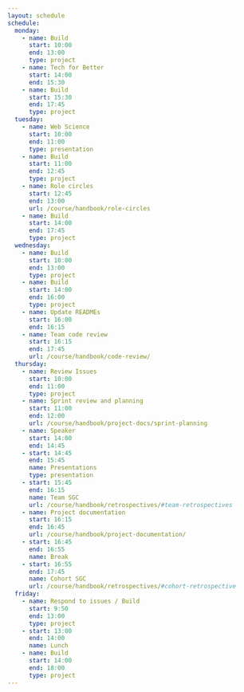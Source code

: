 ```yaml
---
layout: schedule
schedule:
  monday:
    - name: Build
      start: 10:00
      end: 13:00
      type: project
    - name: Tech for Better
      start: 14:00
      end: 15:30
    - name: Build
      start: 15:30
      end: 17:45
      type: project
  tuesday:
    - name: Web Science
      start: 10:00
      end: 11:00
      type: presentation
    - name: Build
      start: 11:00
      end: 12:45
      type: project
    - name: Role circles
      start: 12:45
      end: 13:00
      url: /course/handbook/role-circles
    - name: Build
      start: 14:00
      end: 17:45
      type: project
  wednesday:
    - name: Build
      start: 10:00
      end: 13:00
      type: project
    - name: Build
      start: 14:00
      end: 16:00
      type: project
    - name: Update READMEs
      start: 16:00
      end: 16:15
    - name: Team code review
      start: 16:15
      end: 17:45
      url: /course/handbook/code-review/
  thursday:
    - name: Review Issues
      start: 10:00
      end: 11:00
      type: project
    - name: Sprint review and planning
      start: 11:00
      end: 12:00
      url: /course/handbook/project-docs/sprint-planning
    - name: Speaker
      start: 14:00
      end: 14:45
    - start: 14:45
      end: 15:45
      name: Presentations
      type: presentation
    - start: 15:45
      end: 16:15
      name: Team SGC
      url: /course/handbook/retrospectives/#team-retrospectives
    - name: Project documentation
      start: 16:15
      end: 16:45
      url: /course/handbook/project-documentation/
    - start: 16:45
      end: 16:55
      name: Break
    - start: 16:55
      end: 17:45
      name: Cohort SGC
      url: /course/handbook/retrospectives/#cohort-retrospective
  friday:
    - name: Respond to issues / Build
      start: 9:50
      end: 13:00
      type: project
    - start: 13:00
      end: 14:00
      name: Lunch
    - name: Build
      start: 14:00
      end: 18:00
      type: project
---
```

